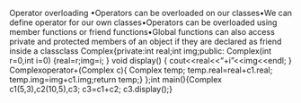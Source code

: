 Operator overloading •Operators can be overloaded on our classes•We can define operator for our own classes•Operators can be overloaded using member functions or friend functions•Global functions can also access private and protected members of an object if they are declared as friend inside a classclass Complex{private:int real;int img;public:    Complex(int r=0,int i=0)    {real=r;img=i;    }     void display()     {         cout<<real<<“+i”<<img<<endl;     } Complexoperator+(Complex c){     Complex temp;    temp.real=real+c1.real;     temp.img=img+c1.img;return temp;}  };int main(){Complex c1(5,3),c2(10,5),c3;    c3=c1+c2;    c3.display();}